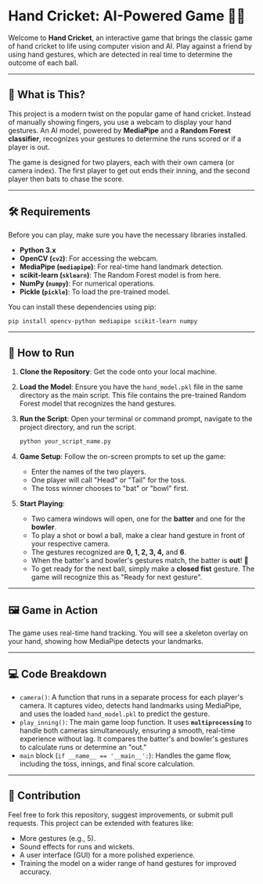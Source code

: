 # Hand Cricket: AI-Powered Game 🏏👋

Welcome to **Hand Cricket**, an interactive game that brings the classic game of hand cricket to life using computer vision and AI. Play against a friend by using hand gestures, which are detected in real time to determine the outcome of each ball.

-----

## 🧐 What is This?

This project is a modern twist on the popular game of hand cricket. Instead of manually showing fingers, you use a webcam to display your hand gestures. An AI model, powered by **MediaPipe** and a **Random Forest classifier**, recognizes your gestures to determine the runs scored or if a player is out.

The game is designed for two players, each with their own camera (or camera index). The first player to get out ends their inning, and the second player then bats to chase the score.

-----

## 🛠️ Requirements

Before you can play, make sure you have the necessary libraries installed.

  * **Python 3.x**
  * **OpenCV (`cv2`)**: For accessing the webcam.
  * **MediaPipe (`mediapipe`)**: For real-time hand landmark detection.
  * **scikit-learn (`sklearn`)**: The Random Forest model is from here.
  * **NumPy (`numpy`)**: For numerical operations.
  * **Pickle (`pickle`)**: To load the pre-trained model.

You can install these dependencies using pip:

```bash
pip install opencv-python mediapipe scikit-learn numpy
```

-----

## 🚀 How to Run

1.  **Clone the Repository**: Get the code onto your local machine.

2.  **Load the Model**: Ensure you have the `hand_model.pkl` file in the same directory as the main script. This file contains the pre-trained Random Forest model that recognizes the hand gestures.

3.  **Run the Script**: Open your terminal or command prompt, navigate to the project directory, and run the script.

    ```bash
    python your_script_name.py
    ```

4.  **Game Setup**: Follow the on-screen prompts to set up the game:

      * Enter the names of the two players.
      * One player will call "Head" or "Tail" for the toss.
      * The toss winner chooses to "bat" or "bowl" first.

5.  **Start Playing**:

      * Two camera windows will open, one for the **batter** and one for the **bowler**.
      * To play a shot or bowl a ball, make a clear hand gesture in front of your respective camera.
      * The gestures recognized are **0, 1, 2, 3, 4,** and **6**.
      * When the batter's and bowler's gestures match, the batter is **out**\! 🏏
      * To get ready for the next ball, simply make a **closed fist** gesture. The game will recognize this as "Ready for next gesture".

-----

## 🖼️ Game in Action

The game uses real-time hand tracking. You will see a skeleton overlay on your hand, showing how MediaPipe detects your landmarks.

-----

## 💻 Code Breakdown

  * `camera()`: A function that runs in a separate process for each player's camera. It captures video, detects hand landmarks using MediaPipe, and uses the loaded `hand_model.pkl` to predict the gesture.
  * `play_inning()`: The main game loop function. It uses **`multiprocessing`** to handle both cameras simultaneously, ensuring a smooth, real-time experience without lag. It compares the batter's and bowler's gestures to calculate runs or determine an "out."
  * `main` block (`if __name__ == '__main__':`): Handles the game flow, including the toss, innings, and final score calculation.

-----

## 🤝 Contribution

Feel free to fork this repository, suggest improvements, or submit pull requests. This project can be extended with features like:

  * More gestures (e.g., 5).
  * Sound effects for runs and wickets.
  * A user interface (GUI) for a more polished experience.
  * Training the model on a wider range of hand gestures for improved accuracy.
